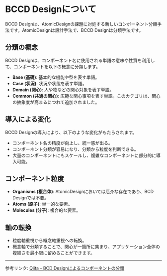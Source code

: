 # BCCD Designについて

BCCD Designは、AtomicDesignの課題に対処する新しいコンポーネント分類手法です。AtomicDesignは設計手法で、BCCD Designは分類手法です。

## 分類の概念

BCCD Designは、コンポーネント名に使用される単語の意味や性質を利用して、コンポーネントを以下の概念に分類します。

- **Base (基礎)**: 基本的な機能や型を表す単語。
- **Case (状況)**: 状況や状態を表す単語。
- **Domain (関心)**: 人や物などの関心対象を表す単語。
- **Common (共通の関心)**: 広範な関心事項を表す単語。このカテゴリは、関心の抽象度が高まるにつれて追加されました。

## 導入による変化

BCCD Designの導入により、以下のような変化がもたらされます。

- コンポーネント名の精度が向上し、統一感が出る。
- コンポーネント分類が容易になり、分類から粒度を判断できる。
- 大量のコンポーネントにもスケールし、複雑なコンポーネントに部分的に導入可能。

## コンポーネント粒度

- **Organisms (複合体)**: AtomicDesignにおいては厄介な存在であり、BCD Designでは不要。
- **Atoms (原子)**: 単一的な要素。
- **Molecules (分子)**: 複合的な要素。

## 軸の転換

- 粒度軸重視から概念軸重視への転換。
- 概念軸で分類することで、関心が一箇所に集まり、アプリケーション全体の複雑さを最小限に留めることができます。

---

参考リンク: [Qiita - BCD Designによるコンポーネントの分類](https://qiita.com/misuken/items/19f9f603ab165e228fe1)
